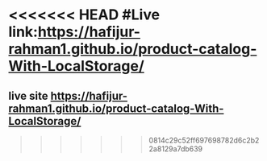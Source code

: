 <<<<<<< HEAD
#Live link:https://hafijur-rahman1.github.io/product-catalog-With-LocalStorage/
=======
## live site https://hafijur-rahman1.github.io/product-catalog-With-LocalStorage/


>>>>>>> 0814c29c52ff697698782d6c2b22a8129a7db639
